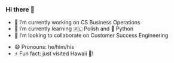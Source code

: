 ### Hi there 👋

<!--
**Richard-Saunders/richard-saunders** is a ✨ _special_ ✨ repository because its `README.md` (this file) appears on your GitHub profile.

Here are some ideas to get you started:

-->

- 🔭 I’m currently working on CS Business Operations
- 🌱 I’m currently learning 🇵🇱 Polish and 🐍 Python
- 👯 I’m looking to collaborate on Customer Success Engineering
<!-- 🤔 I’m looking for help with ... -->
<!-- 💬 Ask me about Copilot -->
- 😄 Pronouns: he/him/his
- ⚡ Fun fact: just visited Hawaii 🌴!

